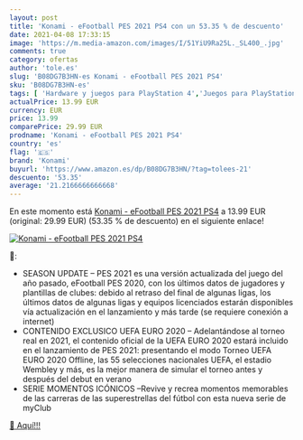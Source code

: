 ```yaml
---
layout: post
title: 'Konami - eFootball PES 2021 PS4 con un 53.35 % de descuento'
date: 2021-04-08 17:33:15
image: 'https://m.media-amazon.com/images/I/51YiU9Ra25L._SL400_.jpg'
comments: true
category: ofertas
author: 'tole.es'
slug: 'B08DG7B3HN-es Konami - eFootball PES 2021 PS4'
sku: 'B08DG7B3HN-es'
tags: [ 'Hardware y juegos para PlayStation 4','Juegos para PlayStation 4','Videojuegos','konami','ps4', ]
actualPrice: 13.99 EUR
currency: EUR
price: 13.99
comparePrice: 29.99 EUR
prodname: 'Konami - eFootball PES 2021 PS4'
country: 'es'
flag: '🇪🇸'
brand: 'Konami'
buyurl: 'https://www.amazon.es/dp/B08DG7B3HN/?tag=tolees-21'
descuento: '53.35'
average: '21.2166666666668'
---
```


En este momento está [Konami - eFootball PES 2021 PS4](https://www.amazon.es/dp/B08DG7B3HN/?tag=tolees-21) a 13.99 EUR (original: 29.99 EUR) (53.35 %  de descuento) en el siguiente enlace!

[![Konami - eFootball PES 2021 PS4](https://m.media-amazon.com/images/I/51YiU9Ra25L._SL400_.jpg)](https://www.amazon.es/dp/B08DG7B3HN/?tag=tolees-21)

🔎:

- SEASON UPDATE – PES 2021 es una versión actualizada del juego del año pasado, eFootball PES 2020, con los últimos datos de jugadores y plantillas de clubes: debido al retraso del final de algunas ligas, los últimos datos de algunas ligas y equipos licenciados estarán disponibles vía actualización en el lanzamiento y más tarde (se requiere conexión a internet)
- CONTENIDO EXCLUSICO UEFA EURO 2020 – Adelantándose al torneo real en 2021, el contenido oficial de la UEFA EURO 2020 estará incluido en el lanzamiento de PES 2021: presentando el modo Torneo UEFA EURO 2020 Offline, las 55 selecciones nacionales UEFA, el estadio Wembley y más, es la mejor manera de simular el torneo antes y después del debut en verano
- SERIE MOMENTOS ICÓNICOS –Revive y recrea momentos memorables de las carreras de las superestrellas del fútbol con esta nueva serie de myClub

[🛒 Aquí!!!](https://www.amazon.es/dp/B08DG7B3HN/?tag=tolees-21)
